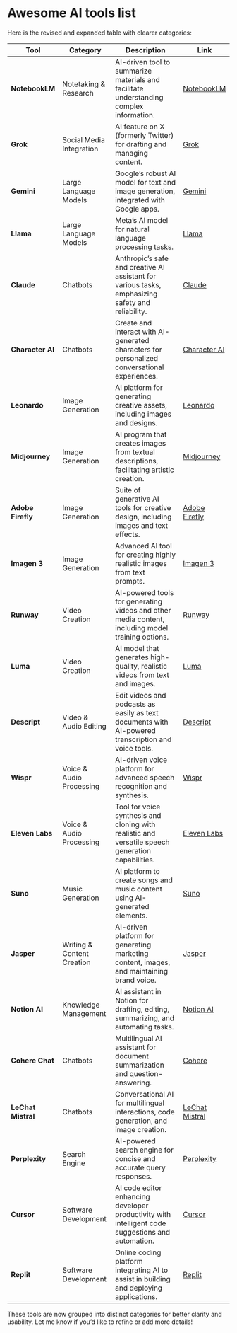 # Awesome AI tools list

Here is the revised and expanded table with clearer categories:

| **Tool**             | **Category**               | **Description**                                                                                   | **Link**                                                                                   |
|-----------------------|---------------------------|---------------------------------------------------------------------------------------------------|--------------------------------------------------------------------------------------------|
| **NotebookLM**        | Notetaking & Research     | AI-driven tool to summarize materials and facilitate understanding complex information.            | [NotebookLM](https://notebooklm.google/)                                                   |
| **Grok**              | Social Media Integration  | AI feature on X (formerly Twitter) for drafting and managing content.                             | [Grok](https://x.ai/)                                                                      |
| **Gemini**            | Large Language Models     | Google’s robust AI model for text and image generation, integrated with Google apps.              | [Gemini](https://gemini.google.com/)                                                      |
| **Llama**             | Large Language Models     | Meta’s AI model for natural language processing tasks.                                            | [Llama](https://www.llama.com/)                                                           |
| **Claude**            | Chatbots                  | Anthropic’s safe and creative AI assistant for various tasks, emphasizing safety and reliability.  | [Claude](https://www.anthropic.com/product)                                               |
| **Character AI**      | Chatbots                  | Create and interact with AI-generated characters for personalized conversational experiences.      | [Character AI](https://character.ai/)                                                     |
| **Leonardo**          | Image Generation          | AI platform for generating creative assets, including images and designs.                         | [Leonardo](https://leonardo.ai/)                                                          |
| **Midjourney**        | Image Generation          | AI program that creates images from textual descriptions, facilitating artistic creation.          | [Midjourney](https://www.midjourney.com/)                                                 |
| **Adobe Firefly**     | Image Generation          | Suite of generative AI tools for creative design, including images and text effects.               | [Adobe Firefly](https://www.adobe.com/products/firefly.html)                              |
| **Imagen 3**          | Image Generation          | Advanced AI tool for creating highly realistic images from text prompts.                          | [Imagen 3](https://imagen.google/)                                                        |
| **Runway**            | Video Creation            | AI-powered tools for generating videos and other media content, including model training options.  | [Runway](https://runwayml.com/)                                                           |
| **Luma**              | Video Creation            | AI model that generates high-quality, realistic videos from text and images.                      | [Luma](https://lumalabs.ai/dream-machine)                                                 |
| **Descript**          | Video & Audio Editing     | Edit videos and podcasts as easily as text documents with AI-powered transcription and voice tools.| [Descript](https://www.descript.com/)                                                     |
| **Wispr**             | Voice & Audio Processing  | AI-driven voice platform for advanced speech recognition and synthesis.                           | [Wispr](https://www.flowvoice.ai/)                                                        |
| **Eleven Labs**       | Voice & Audio Processing  | Tool for voice synthesis and cloning with realistic and versatile speech generation capabilities.  | [Eleven Labs](https://elevenlabs.io/)                                                     |
| **Suno**              | Music Generation          | AI platform to create songs and music content using AI-generated elements.                        | [Suno](https://suno.com/)                                                                 |
| **Jasper**            | Writing & Content Creation| AI-driven platform for generating marketing content, images, and maintaining brand voice.          | [Jasper](https://www.jasper.ai/)                                                          |
| **Notion AI**         | Knowledge Management      | AI assistant in Notion for drafting, editing, summarizing, and automating tasks.                   | [Notion AI](https://www.notion.so/)                                                       |
| **Cohere Chat**       | Chatbots                  | Multilingual AI assistant for document summarization and question-answering.                       | [Cohere](https://cohere.ai/)                                                              |
| **LeChat Mistral**    | Chatbots                  | Conversational AI for multilingual interactions, code generation, and image creation.             | [LeChat Mistral](https://www.mistral.ai/)                                                 |
| **Perplexity**        | Search Engine             | AI-powered search engine for concise and accurate query responses.                                | [Perplexity](https://www.perplexity.ai/)                                                  |
| **Cursor**            | Software Development      | AI code editor enhancing developer productivity with intelligent code suggestions and automation.  | [Cursor](https://cursor.so/)                                                              |
| **Replit**            | Software Development      | Online coding platform integrating AI to assist in building and deploying applications.            | [Replit](https://replit.com/)                                                             |

These tools are now grouped into distinct categories for better clarity and usability. Let me know if you’d like to refine or add more details!
